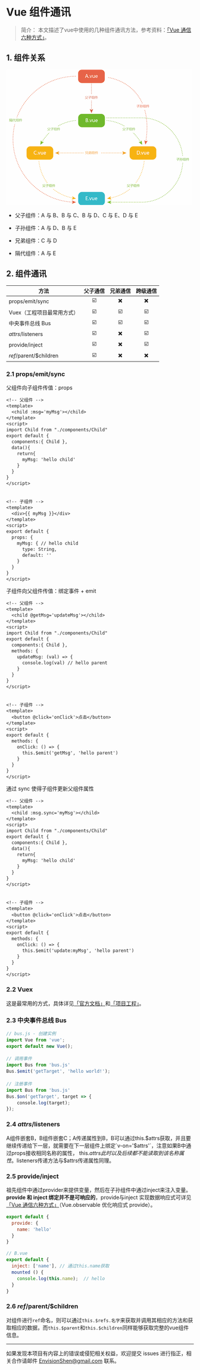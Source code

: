 # Vue 组件通讯

> 简介： 本文描述了vue中使用的几种组件通讯方法，参考资料：[「Vue 通信六种方式」](https://segmentfault.com/a/1190000019208626)。

## 1. 组件关系

<img src="./noteImg/组件.png" alt="">

- 父子组件：A 与 B、B 与 C、B 与 D、C 与 E、D 与 E

- 子孙组件：A 与 D、B 与 E

- 兄弟组件：C 与 D

- 隔代组件：A 与 E

## 2. 组件通讯

| 方法                       | 父子通信 | 兄弟通信 | 跨级通信 |
| -------------------------- | :------: | :------: | :------: |
| props/emit/sync            |    ☑️     |    ✖️     |    ✖️     |
| Vuex（工程项目最常用方式） |    ☑️     |    ☑️     |    ☑️     |
| 中央事件总线 Bus           |    ☑️     |    ☑️     |    ☑️     |
| $attrs/$listeners          |    ☑️     |    ✖️     |    ☑️     |
| provide/inject             |    ☑️     |    ✖️     |    ☑️     |
| $ref/$parent/$children     |    ☑️     |    ✖️     |    ✖️     |

### 2.1 props/emit/sync

父组件向子组件传值：props

```vue
<!-- 父组件 -->
<template>
  <child :msg='myMsg'></child>
</template>
<script>
import Child from "./components/Child"
export default {
  components:{ Child },
  data(){
    return{
      myMsg: 'hello child'
    }
  }
}
</script>


<!-- 子组件 -->
<template>
  <div>{{ myMsg }}</div>
</template>
<script>
export default {
  props: {
    myMsg: { // hello child
      type: String,
      default: ''
    }
  }
}
</script>
```

子组件向父组件传值：绑定事件 + emit

```vue
<!-- 父组件 -->
<template>
  <child @getMsg='updateMsg'></child>
</template>
<script>
import Child from "./components/Child"
export default {
  components:{ Child },
  methods: {
    updateMsg: (val) => {
      console.log(val) // hello parent
    }
  }
}
</script>


<!-- 子组件 -->
<template>
  <button @click='onClick'>点击</button>
</template>
<script>
export default {
  methods: {
    onClick: () => {
      this.$emit('getMsg', 'hello parent')
    }
  }
}
</script>
```

通过 sync 使得子组件更新父组件属性

```vue
<!-- 父组件 -->
<template>
  <child :msg.sync='myMsg'></child>
</template>
<script>
import Child from "./components/Child"
export default {
  components:{ Child },
  data(){
    return{
      myMsg: 'hello child'
    }
  }
}
</script>


<!-- 子组件 -->
<template>
  <button @click='onClick'>点击</button>
</template>
<script>
export default {
  methods: {
    onClick: () => {
      this.$emit('update:myMsg', 'hello parent')
    }
  }
}
</script>
```

### 2.2 Vuex

这是最常用的方式，具体详见[「官方文档」](https://vuex.vuejs.org/zh/)和[「项目工程」](https://github.com/MrEnvision/Front-end_learning_project/tree/master/vuex_tutorial)。

### 2.3 中央事件总线 Bus

```javascript
// bus.js - 创建实例
import Vue from 'vue';
export default new Vue();

// 调用事件
import Bus from 'bus.js'
Bus.$emit('getTarget', 'hello world!');

// 注册事件
import Bus from 'bus.js'
Bus.$on('getTarget', target => {  
    console.log(target);  
}); 
```

### 2.4 $attrs/$listeners

A组件嵌套B，B组件嵌套C；A传递属性到B，B可以通过this.$attrs获取，并且要继续传递给下一层，就需要在下一层组件上绑定`v-on='$attrs'`，注意如果B中通过props接收相同名称的属性， this.$attrs此时以及后续都不能读取到该名称属性。$listeners传递方法与$attrs传递属性同理。

### 2.5 provide/inject

祖先组件中通过provider来提供变量，然后在子孙组件中通过inject来注入变量。**provide 和 inject 绑定并不是可响应的**，provide与inject 实现数据响应式可详见[「Vue 通信六种方式」](https://segmentfault.com/a/1190000019208626)（Vue.observable 优化响应式 provide）。

```javascript
export default {
  provide: {
    name: 'hello'
  }
}
```

```javascript
// B.vue
export default {
  inject: ['name'], // 通过this.name获取
  mounted () {
    console.log(this.name);  // hello
  }
}
```

### 2.6 $ref/$parent/$children

对组件进行`ref`命名，则可以通过`this.$refs.名字`来获取并调用其相应的方法和获取相应的数据，而`this.$parent`和`this.$children`同样能够获取完整的vue组件信息。



------

如果发现本项目有内容上的错误或侵犯相关权益，欢迎提交 issues 进行指正，相关合作请邮件 <a href="mailto:EnvisionShen@gmail.com">EnvisionShen@gmail.com </a>联系。
